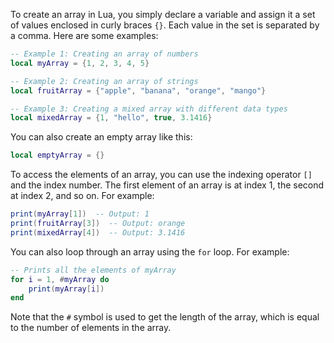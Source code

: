 To create an array in Lua, you simply declare a variable and assign it a set of values enclosed in curly braces `{}`. Each value in the set is separated by a comma. Here are some examples:

```lua
-- Example 1: Creating an array of numbers
local myArray = {1, 2, 3, 4, 5}

-- Example 2: Creating an array of strings
local fruitArray = {"apple", "banana", "orange", "mango"}

-- Example 3: Creating a mixed array with different data types
local mixedArray = {1, "hello", true, 3.1416}
```

You can also create an empty array like this:

```lua
local emptyArray = {}
```

To access the elements of an array, you can use the indexing operator `[]` and the index number. The first element of an array is at index 1, the second at index 2, and so on. For example:

```lua
print(myArray[1])  -- Output: 1
print(fruitArray[3])  -- Output: orange
print(mixedArray[4])  -- Output: 3.1416
```

You can also loop through an array using the `for` loop. For example:

```lua
-- Prints all the elements of myArray
for i = 1, #myArray do
    print(myArray[i])
end
``` 

Note that the `#` symbol is used to get the length of the array, which is equal to the number of elements in the array.